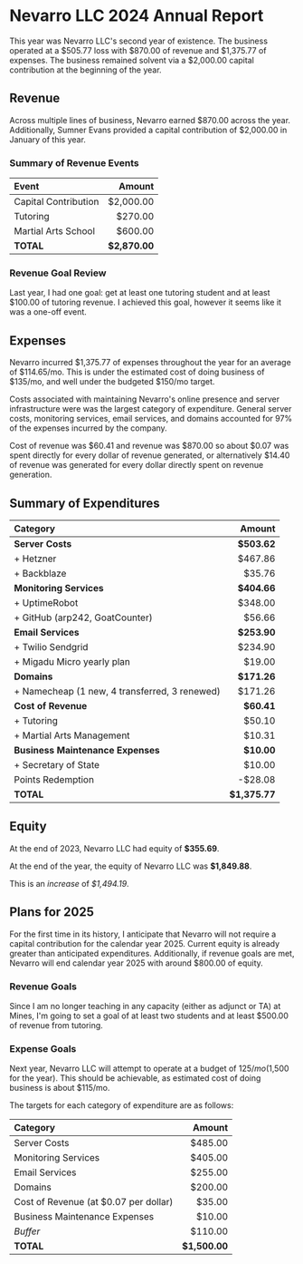 # Nevarro LLC 2024 Annual Report

This year was Nevarro LLC's second year of existence. The business operated at a
$505.77 loss with $870.00 of revenue and $1,375.77 of expenses. The business
remained solvent via a $2,000.00 capital contribution at the beginning of the
year.

## Revenue

Across multiple lines of business, Nevarro earned $870.00 across the year.
Additionally, Sumner Evans provided a capital contribution of $2,000.00 in
January of this year.

### Summary of Revenue Events

| **Event**            |    **Amount** |
| :------------------- | ------------: |
| Capital Contribution |     $2,000.00 |
| Tutoring             |       $270.00 |
| Martial Arts School  |       $600.00 |
| **TOTAL**            | **$2,870.00** |

### Revenue Goal Review

Last year, I had one goal: get at least one tutoring student and at least
$100.00 of tutoring revenue. I achieved this goal, however it seems like it was
a one-off event.

## Expenses

Nevarro incurred $1,375.77 of expenses throughout the year for an average of
$114.65/mo. This is under the estimated cost of doing business of $135/mo, and
well under the budgeted $150/mo target.

Costs associated with maintaining Nevarro's online presence and server
infrastructure were was the largest category of expenditure. General server
costs, monitoring services, email services, and domains accounted for 97% of the
expenses incurred by the company.

Cost of revenue was $60.41 and revenue was $870.00 so about $0.07 was spent
directly for every dollar of revenue generated, or alternatively $14.40 of
revenue was generated for every dollar directly spent on revenue generation.

## Summary of Expenditures

| **Category**                                  |    **Amount** |
| :-------------------------------------------- | ------------: |
| **Server Costs**                              |   **$503.62** |
| + Hetzner                                     |       $467.86 |
| + Backblaze                                   |        $35.76 |
| **Monitoring Services**                       |   **$404.66** |
| + UptimeRobot                                 |       $348.00 |
| + GitHub (arp242, GoatCounter)                |        $56.66 |
| **Email Services**                            |   **$253.90** |
| + Twilio Sendgrid                             |       $234.90 |
| + Migadu Micro yearly plan                    |        $19.00 |
| **Domains**                                   |   **$171.26** |
| + Namecheap (1 new, 4 transferred, 3 renewed) |       $171.26 |
| **Cost of Revenue**                           |    **$60.41** |
| + Tutoring                                    |        $50.10 |
| + Martial Arts Management                     |        $10.31 |
| **Business Maintenance Expenses**             |    **$10.00** |
| + Secretary of State                          |        $10.00 |
| Points Redemption                             |       -$28.08 |
| **TOTAL**                                     | **$1,375.77** |

## Equity

At the end of 2023, Nevarro LLC had equity of **$355.69**.

At the end of the year, the equity of Nevarro LLC was **$1,849.88**.

This is an _increase_ of _$1,494.19_.

## Plans for 2025

For the first time in its history, I anticipate that Nevarro will not require a
capital contribution for the calendar year 2025. Current equity is already
greater than anticipated expenditures. Additionally, if revenue goals are met,
Nevarro will end calendar year 2025 with around $800.00 of equity.

### Revenue Goals

Since I am no longer teaching in any capacity (either as adjunct or TA) at
Mines, I'm going to set a goal of at least two students and at least $500.00 of
revenue from tutoring.

### Expense Goals

Next year, Nevarro LLC will attempt to operate at a budget of $125/mo
($1,500 for the year). This should be achievable, as estimated cost of doing
business is about $115/mo.

The targets for each category of expenditure are as follows:

| **Category**                          |    **Amount** |
| :------------------------------------ | ------------: |
| Server Costs                          |       $485.00 |
| Monitoring Services                   |       $405.00 |
| Email Services                        |       $255.00 |
| Domains                               |       $200.00 |
| Cost of Revenue (at $0.07 per dollar) |        $35.00 |
| Business Maintenance Expenses         |        $10.00 |
| _Buffer_                              |       $110.00 |
| **TOTAL**                             | **$1,500.00** |

